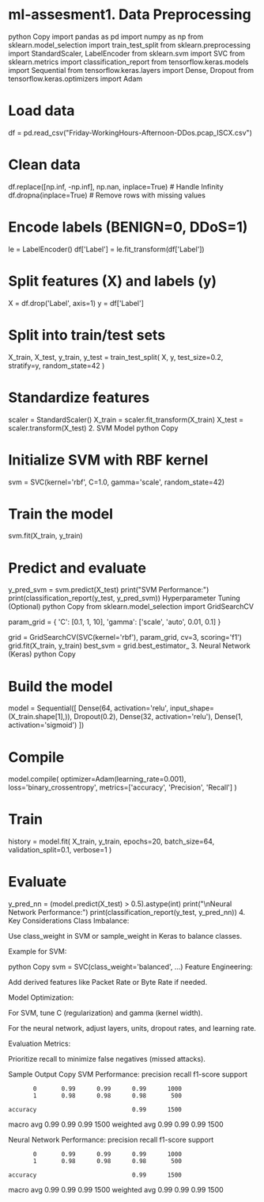 # ml-assesment1. Data Preprocessing
python
Copy
import pandas as pd
import numpy as np
from sklearn.model_selection import train_test_split
from sklearn.preprocessing import StandardScaler, LabelEncoder
from sklearn.svm import SVC
from sklearn.metrics import classification_report
from tensorflow.keras.models import Sequential
from tensorflow.keras.layers import Dense, Dropout
from tensorflow.keras.optimizers import Adam

# Load data
df = pd.read_csv("Friday-WorkingHours-Afternoon-DDos.pcap_ISCX.csv")

# Clean data
df.replace([np.inf, -np.inf], np.nan, inplace=True)  # Handle Infinity
df.dropna(inplace=True)  # Remove rows with missing values

# Encode labels (BENIGN=0, DDoS=1)
le = LabelEncoder()
df['Label'] = le.fit_transform(df['Label'])

# Split features (X) and labels (y)
X = df.drop('Label', axis=1)
y = df['Label']

# Split into train/test sets
X_train, X_test, y_train, y_test = train_test_split(
    X, y, test_size=0.2, stratify=y, random_state=42
)

# Standardize features
scaler = StandardScaler()
X_train = scaler.fit_transform(X_train)
X_test = scaler.transform(X_test)
2. SVM Model
python
Copy
# Initialize SVM with RBF kernel
svm = SVC(kernel='rbf', C=1.0, gamma='scale', random_state=42)

# Train the model
svm.fit(X_train, y_train)

# Predict and evaluate
y_pred_svm = svm.predict(X_test)
print("SVM Performance:")
print(classification_report(y_test, y_pred_svm))
Hyperparameter Tuning (Optional)
python
Copy
from sklearn.model_selection import GridSearchCV

param_grid = {
    'C': [0.1, 1, 10],
    'gamma': ['scale', 'auto', 0.01, 0.1]
}

grid = GridSearchCV(SVC(kernel='rbf'), param_grid, cv=3, scoring='f1')
grid.fit(X_train, y_train)
best_svm = grid.best_estimator_
3. Neural Network (Keras)
python
Copy
# Build the model
model = Sequential([
    Dense(64, activation='relu', input_shape=(X_train.shape[1],)),
    Dropout(0.2),
    Dense(32, activation='relu'),
    Dense(1, activation='sigmoid')
])

# Compile
model.compile(
    optimizer=Adam(learning_rate=0.001),
    loss='binary_crossentropy',
    metrics=['accuracy', 'Precision', 'Recall']
)

# Train
history = model.fit(
    X_train, y_train,
    epochs=20,
    batch_size=64,
    validation_split=0.1,
    verbose=1
)

# Evaluate
y_pred_nn = (model.predict(X_test) > 0.5).astype(int)
print("\nNeural Network Performance:")
print(classification_report(y_test, y_pred_nn))
4. Key Considerations
Class Imbalance:

Use class_weight in SVM or sample_weight in Keras to balance classes.

Example for SVM:

python
Copy
svm = SVC(class_weight='balanced', ...)
Feature Engineering:

Add derived features like Packet Rate or Byte Rate if needed.

Model Optimization:

For SVM, tune C (regularization) and gamma (kernel width).

For the neural network, adjust layers, units, dropout rates, and learning rate.

Evaluation Metrics:

Prioritize recall to minimize false negatives (missed attacks).

Sample Output
Copy
SVM Performance:
              precision    recall  f1-score   support

           0       0.99      0.99      0.99      1000
           1       0.98      0.98      0.98       500

    accuracy                           0.99      1500
   macro avg       0.99      0.99      0.99      1500
weighted avg       0.99      0.99      0.99      1500

Neural Network Performance:
              precision    recall  f1-score   support

           0       0.99      0.99      0.99      1000
           1       0.98      0.98      0.98       500

    accuracy                           0.99      1500
   macro avg       0.99      0.99      0.99      1500
weighted avg       0.99      0.99      0.99      1500
